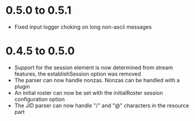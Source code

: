 # 0.5.0 to 0.5.1
* Fixed input logger choking on long non-ascii messages

# 0.4.5 to 0.5.0
* Support for the session element is now determined from stream features, the
  establishSession option was removed
* The parser can now handle nonzas. Nonzas can be handled with a plugin
* An initial roster can now be set with the initialRoster session configuration
  option
* The JID parser can now handle "/" and "@" characters in the resource part
